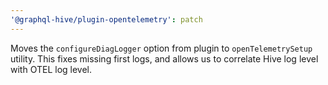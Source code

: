 ```yaml
---
'@graphql-hive/plugin-opentelemetry': patch
---
```


Moves the `configureDiagLogger` option from plugin to `openTelemetrySetup` utility. This fixes missing first logs, and allows us to correlate Hive log level with OTEL log level.
